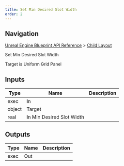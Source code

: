 ```yaml
---
title: Set Min Desired Slot Width
order: 2
---
```

## Navigation

[Unreal Engine Blueprint API Reference](https://dev.epicgames.com/documentation/en-us/unreal-engine/BlueprintAPI) > [Child Layout](https://dev.epicgames.com/documentation/en-us/unreal-engine/BlueprintAPI/ChildLayout)

Set Min Desired Slot Width

Target is Uniform Grid Panel

## Inputs

| Type | Name | Description |
| --- | --- | --- |
| exec | In |  |
| object | Target |  |
| real | In Min Desired Slot Width |  |

## Outputs

| Type | Name | Description |
| --- | --- | --- |
| exec | Out |  |
